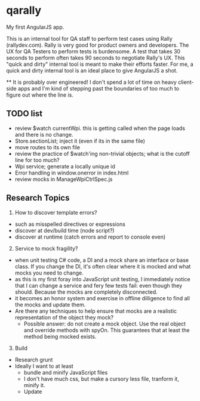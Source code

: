 qarally
=======

My first AngularJS app.

This is an internal tool for QA staff to perform test cases using Rally (rallydev.com). Rally is very good for product owners and developers. The UX for QA Testers to perform tests is burdensome. A test that takes 30 seconds to perform often takes 90 seconds to negotiate Rally's UX. This "quick and dirty" internal tool is meant to make their efforts faster. For me, a quick and dirty internal tool is an ideal place to give AngularJS a shot.

** It is probably over engineered! I don't spend a lot of time on heavy client-side apps and I'm kind of stepping past the boundaries of too much to figure out where the line is.

TODO list
---------

* review $watch currentWpi. this is getting called when the page loads and there is no change.
* Store.sectionList; inject it (even if its in the same file)
* move routes to its own file
* review the practice of $watch'ing non-trivial objects; what is the cutoff line for too much?
* Wpi service; generate a locally unique id
* Error handling in window.onerror in index.html
* review mocks in ManageWpiCtrlSpec.js


Research Topics
---------------

1. How to discover template errors?
  * such as misspelled directives or expressions
  * discover at dev/build time (node script?)
  * discover at runtime (catch errors and report to console even)

2. Service to mock fragility?
  * when unit testing C# code, a DI and a mock share an interface or base class. If you change the DI, it's often clear where it is mocked and what mocks you need to change.
  * as this is my first foray into JavaScript unit testing, I immediately notice that I can change a service and fery few tests fail: even though they should. Because the mocks are completely disconnected.
  * it becomes an honor system and exercise in offline dilligence to find all the mocks and update them.
  * Are there any techniques to help ensure that mocks are a realistic representation of the object they mock?
  	* Possible answer: do not create a mock object. Use the real object and override methods with spyOn. This guarantees that at least the method being mocked exists.

3. Build
  * Research grunt
  * Ideally I want to at least
  	* bundle and minify JavaScript files
  	* I don't have much css, but make a cursory less file, tranform it, minify it.
  	* Update <script> references to point to the bundle
  	* Optionally minify html files and templates
  * Use CDN sources for libs.
  	* I don't think that's build related.
  	* What is best practice for using CDN with regards to unit tests?
  * It would be nice to publish code coverage
  	* If unit tests could be run during build. build fails if any tests fail.
  	* Code coverage result html report for that run is included in published folder.
  	* Link to it from the site; some hard-coded (convention based) URL is probably fine.
  * Are there any CI solutions for this sort of thing? I'd hate to set  up my own server just for this.
  * What other stuff do people do during a build?



